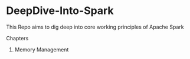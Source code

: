 # DeepDive-Into-Spark

This Repo aims to dig deep into core working principles of Apache Spark

Chapters

1. Memory Management
